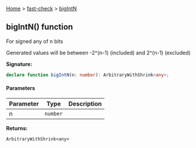 [Home](/) &gt; [fast-check](../fast-check.md) &gt; [bigIntN](bigIntN.md)

## bigIntN() function

For signed any of n bits

Generated values will be between -2^(n-1) (included) and 2^(n-1) (excluded)

<b>Signature:</b>

```typescript
declare function bigIntN(n: number): ArbitraryWithShrink<any>;
```

#### Parameters

|  Parameter | Type | Description |
|  --- | --- | --- |
|  n | <code>number</code> |  |

<b>Returns:</b>

`ArbitraryWithShrink<any>`

